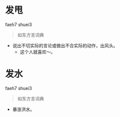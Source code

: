 # 发甩
faeh7 shuei3
> 如东方言词典
- 说出不切实际的言论或做出不合实际的动作，出风头。
  - 这个人就喜欢～。

# 发水
faeh7 shuei3
> 如东方言词典
- 暴涨洪水。
